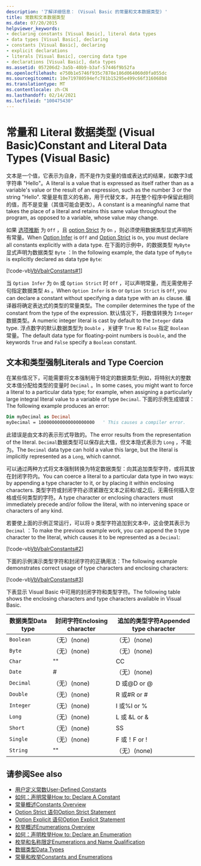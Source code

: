 ```yaml
---
description: '了解详细信息： (Visual Basic 的常量和文本数据类型) '
title: 常数和文本数据类型
ms.date: 07/20/2015
helpviewer_keywords:
- declaring constants [Visual Basic], literal data types
- data types [Visual Basic], declaring
- constants [Visual Basic], declaring
- explicit declarations
- literals [Visual Basic], coercing data type
- declarations [Visual Basic], data types
ms.assetid: 057206d2-3a5b-40b9-b3af-57446f9b52fa
ms.openlocfilehash: e750b1e5746f935c7878e186d064060d0fa055dc
ms.sourcegitcommit: 10e719780594efc781b15295e499c66f316068b8
ms.translationtype: MT
ms.contentlocale: zh-CN
ms.lasthandoff: 02/14/2021
ms.locfileid: "100475430"
---
```

# <a name="constant-and-literal-data-types-visual-basic"></a><span data-ttu-id="cc313-103">常量和 Literal 数据类型 (Visual Basic)</span><span class="sxs-lookup"><span data-stu-id="cc313-103">Constant and Literal Data Types (Visual Basic)</span></span>

<span data-ttu-id="cc313-104">文本是一个值，它表示为自身，而不是作为变量的值或表达式的结果，如数字3或字符串 "Hello"。</span><span class="sxs-lookup"><span data-stu-id="cc313-104">A literal is a value that is expressed as itself rather than as a variable's value or the result of an expression, such as the number 3 or the string "Hello".</span></span> <span data-ttu-id="cc313-105">常量是有意义的名称，用于代替文本，并在整个程序中保留此相同的值，而不是变量（其值可能会更改）。</span><span class="sxs-lookup"><span data-stu-id="cc313-105">A constant is a meaningful name that takes the place of a literal and retains this same value throughout the program, as opposed to a variable, whose value may change.</span></span>  
  
 <span data-ttu-id="cc313-106">如果 [选项推断](../../../language-reference/statements/option-infer-statement.md) 为 `Off` ，且 [option Strict](../../../language-reference/statements/option-strict-statement.md) 为 `On` ，则必须使用数据类型显式声明所有常量。</span><span class="sxs-lookup"><span data-stu-id="cc313-106">When [Option Infer](../../../language-reference/statements/option-infer-statement.md) is `Off` and [Option Strict](../../../language-reference/statements/option-strict-statement.md) is `On`, you must declare all constants explicitly with a data type.</span></span> <span data-ttu-id="cc313-107">在下面的示例中，的数据类型 `MyByte` 显式声明为数据类型 `Byte` ：</span><span class="sxs-lookup"><span data-stu-id="cc313-107">In the following example, the data type of `MyByte` is explicitly declared as data type `Byte`:</span></span>  
  
 [!code-vb[VbVbalrConstants#1](~/samples/snippets/visualbasic/VS_Snippets_VBCSharp/VbVbalrConstants/VB/Class1.vb#1)]  
  
 <span data-ttu-id="cc313-108">当 `Option Infer` 为 `On` 或 `Option Strict` 时 `Off` ，可以声明常量，而无需使用子句指定数据类型 `As` 。</span><span class="sxs-lookup"><span data-stu-id="cc313-108">When `Option Infer` is `On` or `Option Strict` is `Off`, you can declare a constant without specifying a data type with an `As` clause.</span></span> <span data-ttu-id="cc313-109">编译器将确定表达式的类型的常量类型。</span><span class="sxs-lookup"><span data-stu-id="cc313-109">The compiler determines the type of the constant from the type of the expression.</span></span> <span data-ttu-id="cc313-110">默认情况下，将数值转换为 `Integer` 数据类型。</span><span class="sxs-lookup"><span data-stu-id="cc313-110">A numeric integer literal is cast by default to the `Integer` data type.</span></span> <span data-ttu-id="cc313-111">浮点数字的默认数据类型为 `Double` ，关键字 `True` 和 `False` 指定 `Boolean` 常量。</span><span class="sxs-lookup"><span data-stu-id="cc313-111">The default data type for floating-point numbers is `Double`, and the keywords `True` and `False` specify a `Boolean` constant.</span></span>  
  
## <a name="literals-and-type-coercion"></a><span data-ttu-id="cc313-112">文本和类型强制</span><span class="sxs-lookup"><span data-stu-id="cc313-112">Literals and Type Coercion</span></span>  

 <span data-ttu-id="cc313-113">在某些情况下，可能需要将文本强制用于特定的数据类型;例如，将特别大的整数文本值分配给类型的变量时 `Decimal` 。</span><span class="sxs-lookup"><span data-stu-id="cc313-113">In some cases, you might want to force a literal to a particular data type; for example, when assigning a particularly large integral literal value to a variable of type `Decimal`.</span></span> <span data-ttu-id="cc313-114">下面的示例生成错误：</span><span class="sxs-lookup"><span data-stu-id="cc313-114">The following example produces an error:</span></span>  
  
```vb  
Dim myDecimal as Decimal  
myDecimal = 100000000000000000000   ' This causes a compiler error.  
```  
  
 <span data-ttu-id="cc313-115">此错误是由文本的表示形式导致的。</span><span class="sxs-lookup"><span data-stu-id="cc313-115">The error results from the representation of the literal.</span></span> <span data-ttu-id="cc313-116">`Decimal`数据类型可以保存此大值，但文本隐式表示为 `Long` ，不能为。</span><span class="sxs-lookup"><span data-stu-id="cc313-116">The `Decimal` data type can hold a value this large, but the literal is implicitly represented as a `Long`, which cannot.</span></span>  
  
 <span data-ttu-id="cc313-117">可以通过两种方式将文本强制转换为特定数据类型：向其追加类型字符，或将其放在封闭字符内。</span><span class="sxs-lookup"><span data-stu-id="cc313-117">You can coerce a literal to a particular data type in two ways: by appending a type character to it, or by placing it within enclosing characters.</span></span> <span data-ttu-id="cc313-118">类型字符或封闭字符必须紧跟在文本之前和/或之后，无需任何插入空格或任何类型的字符。</span><span class="sxs-lookup"><span data-stu-id="cc313-118">A type character or enclosing characters must immediately precede and/or follow the literal, with no intervening space or characters of any kind.</span></span>  
  
 <span data-ttu-id="cc313-119">若要使上面的示例正常运行，可以将 `D` 类型字符追加到文本中，这会使其表示为 `Decimal` ：</span><span class="sxs-lookup"><span data-stu-id="cc313-119">To make the previous example work, you can append the `D` type character to the literal, which causes it to be represented as a `Decimal`:</span></span>  
  
 [!code-vb[VbVbalrConstants#2](~/samples/snippets/visualbasic/VS_Snippets_VBCSharp/VbVbalrConstants/VB/Class1.vb#2)]  
  
 <span data-ttu-id="cc313-120">下面的示例演示类型字符和封闭字符的正确用法：</span><span class="sxs-lookup"><span data-stu-id="cc313-120">The following example demonstrates correct usage of type characters and enclosing characters:</span></span>  
  
 [!code-vb[VbVbalrConstants#3](~/samples/snippets/visualbasic/VS_Snippets_VBCSharp/VbVbalrConstants/VB/Class1.vb#3)]  
  
 <span data-ttu-id="cc313-121">下表显示 Visual Basic 中可用的封闭字符和类型字符。</span><span class="sxs-lookup"><span data-stu-id="cc313-121">The following table shows the enclosing characters and type characters available in Visual Basic.</span></span>  
  
|<span data-ttu-id="cc313-122">数据类型</span><span class="sxs-lookup"><span data-stu-id="cc313-122">Data type</span></span>|<span data-ttu-id="cc313-123">封闭字符</span><span class="sxs-lookup"><span data-stu-id="cc313-123">Enclosing character</span></span>|<span data-ttu-id="cc313-124">追加的类型字符</span><span class="sxs-lookup"><span data-stu-id="cc313-124">Appended type character</span></span>|  
|---|---|---|  
|`Boolean`|<span data-ttu-id="cc313-125">（无）</span><span class="sxs-lookup"><span data-stu-id="cc313-125">(none)</span></span>|<span data-ttu-id="cc313-126">（无）</span><span class="sxs-lookup"><span data-stu-id="cc313-126">(none)</span></span>|  
|`Byte`|<span data-ttu-id="cc313-127">（无）</span><span class="sxs-lookup"><span data-stu-id="cc313-127">(none)</span></span>|<span data-ttu-id="cc313-128">（无）</span><span class="sxs-lookup"><span data-stu-id="cc313-128">(none)</span></span>|  
|`Char`|<span data-ttu-id="cc313-129">"</span><span class="sxs-lookup"><span data-stu-id="cc313-129">"</span></span>|<span data-ttu-id="cc313-130">C</span><span class="sxs-lookup"><span data-stu-id="cc313-130">C</span></span>|  
|`Date`|#|<span data-ttu-id="cc313-131">（无）</span><span class="sxs-lookup"><span data-stu-id="cc313-131">(none)</span></span>|  
|`Decimal`|<span data-ttu-id="cc313-132">（无）</span><span class="sxs-lookup"><span data-stu-id="cc313-132">(none)</span></span>|<span data-ttu-id="cc313-133">D 或@</span><span class="sxs-lookup"><span data-stu-id="cc313-133">D or @</span></span>|  
|`Double`|<span data-ttu-id="cc313-134">（无）</span><span class="sxs-lookup"><span data-stu-id="cc313-134">(none)</span></span>|<span data-ttu-id="cc313-135">R 或#</span><span class="sxs-lookup"><span data-stu-id="cc313-135">R or #</span></span>|  
|`Integer`|<span data-ttu-id="cc313-136">（无）</span><span class="sxs-lookup"><span data-stu-id="cc313-136">(none)</span></span>|<span data-ttu-id="cc313-137">I 或%</span><span class="sxs-lookup"><span data-stu-id="cc313-137">I or %</span></span>|  
|`Long`|<span data-ttu-id="cc313-138">（无）</span><span class="sxs-lookup"><span data-stu-id="cc313-138">(none)</span></span>|<span data-ttu-id="cc313-139">L 或 &</span><span class="sxs-lookup"><span data-stu-id="cc313-139">L or &</span></span>|  
|`Short`|<span data-ttu-id="cc313-140">（无）</span><span class="sxs-lookup"><span data-stu-id="cc313-140">(none)</span></span>|<span data-ttu-id="cc313-141">S</span><span class="sxs-lookup"><span data-stu-id="cc313-141">S</span></span>|  
|`Single`|<span data-ttu-id="cc313-142">（无）</span><span class="sxs-lookup"><span data-stu-id="cc313-142">(none)</span></span>|<span data-ttu-id="cc313-143">F 或！</span><span class="sxs-lookup"><span data-stu-id="cc313-143">F or !</span></span>|  
|`String`|<span data-ttu-id="cc313-144">"</span><span class="sxs-lookup"><span data-stu-id="cc313-144">"</span></span>|<span data-ttu-id="cc313-145">（无）</span><span class="sxs-lookup"><span data-stu-id="cc313-145">(none)</span></span>|  
  
## <a name="see-also"></a><span data-ttu-id="cc313-146">请参阅</span><span class="sxs-lookup"><span data-stu-id="cc313-146">See also</span></span>

- [<span data-ttu-id="cc313-147">用户定义常数</span><span class="sxs-lookup"><span data-stu-id="cc313-147">User-Defined Constants</span></span>](user-defined-constants.md)
- [<span data-ttu-id="cc313-148">如何：声明常量</span><span class="sxs-lookup"><span data-stu-id="cc313-148">How to: Declare A Constant</span></span>](how-to-declare-a-constant.md)
- [<span data-ttu-id="cc313-149">常量概述</span><span class="sxs-lookup"><span data-stu-id="cc313-149">Constants Overview</span></span>](constants-overview.md)
- [<span data-ttu-id="cc313-150">Option Strict 语句</span><span class="sxs-lookup"><span data-stu-id="cc313-150">Option Strict Statement</span></span>](../../../language-reference/statements/option-strict-statement.md)
- [<span data-ttu-id="cc313-151">Option Explicit 语句</span><span class="sxs-lookup"><span data-stu-id="cc313-151">Option Explicit Statement</span></span>](../../../language-reference/statements/option-explicit-statement.md)
- [<span data-ttu-id="cc313-152">枚举概述</span><span class="sxs-lookup"><span data-stu-id="cc313-152">Enumerations Overview</span></span>](enumerations-overview.md)
- [<span data-ttu-id="cc313-153">如何：声明枚举</span><span class="sxs-lookup"><span data-stu-id="cc313-153">How to: Declare an Enumeration</span></span>](how-to-declare-enumerations.md)
- [<span data-ttu-id="cc313-154">枚举和名称限定</span><span class="sxs-lookup"><span data-stu-id="cc313-154">Enumerations and Name Qualification</span></span>](enumerations-and-name-qualification.md)
- [<span data-ttu-id="cc313-155">数据类型</span><span class="sxs-lookup"><span data-stu-id="cc313-155">Data Types</span></span>](../../../language-reference/data-types/index.md)
- [<span data-ttu-id="cc313-156">常量和枚举</span><span class="sxs-lookup"><span data-stu-id="cc313-156">Constants and Enumerations</span></span>](../../../language-reference/constants-and-enumerations.md)
